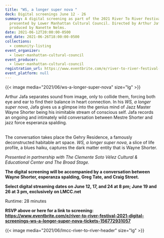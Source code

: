 ```yaml
---
title: "WS, a longer super nova "
deck: Digital screenings June 12 - 26
summary: A digital screening as part of the 2021 River To River Festival,
  presented by Lower Manhattan Cultural Council. Directed by Arthur Jafa and
  produced by Nanette Nelms.
date: 2021-06-12T20:00:00-0500
end_date: 2021-06-26T18:00:00-0500
collections:
  - community-listing
event_organizer:
  - lower-manhattan-cultural-council
event_producer:
  - lower-manhattan-cultural-council
registration_url: https://www.eventbrite.com/e/river-to-river-festival-2021-digital-screenings-ws-a-longer-super-nova-tickets-156772931057
event_platform: null
---
```

{{< image media="2021/06/ws-a-longer-super-nova" size="lg" >}}

Arthur Jafa separates sound from image, only to collide them, forcing both eye and ear to find their balance in heart connection. In his *WS, a longer super nova*, Jafa gives us a glimpse into the genius mind of Jazz Master Wayne Shorter being his inimitable stream of conscious self. Jafa records an ongoing and intimately wild conversation between Mestre Shorter and jazz force esperanza spalding.

\
The conversation takes place the Gehry Residence, a famously deconstructed habitable art space. *WS, a longer super nova*, a slice of life profile, a blues haiku, captures the dark matter entity that is Wayne Shorter. 

*Presented in partnership with The Clemente Soto Vélez Cultural & Educational Center and The Broad Stage.*

**The digital screening will be accompanied by a conversation between Wayne Shorter, esperanza spalding, Greg Tate, and Craig Street.** 

**Select digital streaming dates on June 12, 17, and 24 at 8 pm; June 19 and 26 at 3 pm, exclusively on LMCC.net** 

Runtime: 28 minutes

**RSVP above or here for a link to screening: <https://www.eventbrite.com/e/river-to-river-festival-2021-digital-screenings-ws-a-longer-super-nova-tickets-156772931057>**

{{< image media="2021/06/lmcc-river-to-river-header" size="lg" >}}